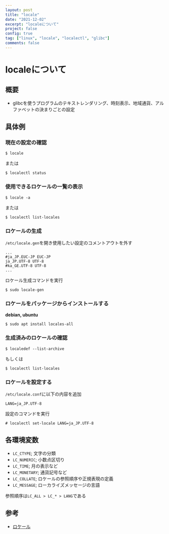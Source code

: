 ```yaml
---
layout: post
title: "locale"
date: "2021-12-02"
excerpt: "localeについて"
project: false
config: true
tag: ["linux", "locale", "localectl", "glibc"]
comments: false
---
```


# localeについて

## 概要
 - glibcを使うプログラムのテキストレンダリング、時刻表示、地域通貨、アルファベットの決まりごとの設定

## 具体例

### 現在の設定の確認

```console
$ locale
```
または
```console
$ localectl status
```

### 使用できるロケールの一覧の表示

```console
$ locale -a
```
または
```console
$ localectl list-locales
```

### ロケールの生成

`/etc/locale.gen`を開き使用したい設定のコメントアウトを外す

```config
...
#ja_JP.EUC-JP EUC-JP
ja_JP.UTF-8 UTF-8
#ka_GE.UTF-8 UTF-8
...
```

ロケール生成コマンドを実行
```console
$ sudo locale-gen
```

### ロケールをパッケージからインストールする

**debian, ubuntu**  
```console
$ sudo apt install locales-all
```

### 生成済みのロケールの確認

```console
$ localedef --list-archive
```

もしくは

```console
$ localectl list-locales
```

### ロケールを設定する

`/etc/locale.conf`に以下の内容を追加

```config
LANG=ja_JP.UTF-8
```

設定のコマンドを実行

```console
# localectl set-locale LANG=ja_JP.UTF-8
```

## 各環境変数
 - `LC_CTYPE`; 文字の分類
 - `LC_NUMERIC`; 小数点区切り
 - `LC_TIME`; 月の表示など
 - `LC_MONETARY`; 通貨記号など
 - `LC_COLLATE`; ロケールの参照順序や正規表現の定義
 - `LC_MESSAGE`; ローカライズメッセージの言語

参照順序は`LC_ALL > LC_* > LANG`である

## 参考
 - [ロケール](https://wiki.archlinux.jp/index.php/%E3%83%AD%E3%82%B1%E3%83%BC%E3%83%AB)
